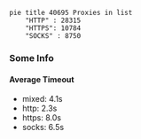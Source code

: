 
```mermaid
pie title 40695 Proxies in list
    "HTTP" : 28315
    "HTTPS": 10784
    "SOCKS" : 8750
```

### Some Info
#### Average Timeout

- mixed: 4.1s
- http: 2.3s
- https: 8.0s
- socks: 6.5s